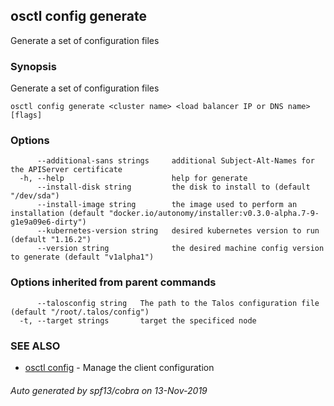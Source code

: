 <!-- markdownlint-disable -->
## osctl config generate

Generate a set of configuration files

### Synopsis

Generate a set of configuration files

```
osctl config generate <cluster name> <load balancer IP or DNS name> [flags]
```

### Options

```
      --additional-sans strings     additional Subject-Alt-Names for the APIServer certificate
  -h, --help                        help for generate
      --install-disk string         the disk to install to (default "/dev/sda")
      --install-image string        the image used to perform an installation (default "docker.io/autonomy/installer:v0.3.0-alpha.7-9-g1e9a09e6-dirty")
      --kubernetes-version string   desired kubernetes version to run (default "1.16.2")
      --version string              the desired machine config version to generate (default "v1alpha1")
```

### Options inherited from parent commands

```
      --talosconfig string   The path to the Talos configuration file (default "/root/.talos/config")
  -t, --target strings       target the specificed node
```

### SEE ALSO

* [osctl config](osctl_config.md)	 - Manage the client configuration

###### Auto generated by spf13/cobra on 13-Nov-2019
